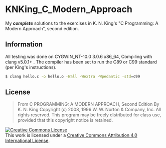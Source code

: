  # KNKing_C_Modern_Approach
 My ***complete*** solutions to the exercises in K. N. King's "C Programming: A Modern Approach", second edition.

 ## Information

 All testing was done on CYGWIN_NT-10.0 3.0.6 x86_64, Compiling with clang v5.0.1+ . 
 The compiler has been set to run the C89 or C99 standard (per King's instructions).

 ```bash
 $ clang hello.c -o hello.o -Wall -Wextra -Wpedantic -std=c99
 ```

 ## License

 > From C PROGRAMMING: A MODERN APPROACH, Second Edition
 > By K. N. King
 > Copyright (c) 2008, 1996 W. W. Norton & Company, Inc.
 > All rights reserved.
 > This program may be freely distributed for class use, provided that this copyright notice is retained.

<a rel="license" href="http://creativecommons.org/licenses/by/4.0/"><img alt="Creative Commons License" style="border-width:0" src="https://i.creativecommons.org/l/by/4.0/88x31.png" /></a><br />This work is licensed under a <a rel="license" href="http://creativecommons.org/licenses/by/4.0/">Creative Commons Attribution 4.0 International License</a>.
